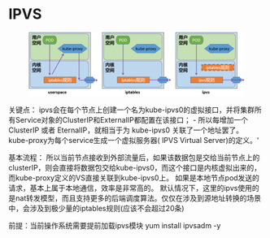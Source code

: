 # IPVS

<figure><img src="../../../../../.gitbook/assets/image (2) (1) (1) (1) (1) (1) (1) (1) (1) (1) (1).png" alt=""><figcaption></figcaption></figure>

关键点： ipvs会在每个节点上创建一个名为kube-ipvs0的虚拟接口，并将集群所有Service对象的ClusterIP和ExternalIP都配置在该接口； - 所以每增加一个ClusterIP 或者 EternalIP，就相当于为 kube-ipvs0 关联了一个地址罢了。 kube-proxy为每个service生成一个虚拟服务器( IPVS Virtual Server)的定义。'

基本流程： 所以当前节点接收到外部流量后，如果该数据包是交给当前节点上的clusterIP，则会直接将数据包交给kube-ipvs0，而这个接口是内核虚拟出来的，而kube-proxy定义的VS直接关联到kube-ipvs0上。 如果是本地节点pod发送的请求，基本上属于本地通信，效率是非常高的。 默认情况下，这里的ipvs使用的是nat转发模型，而且支持更多的后端调度算法。仅仅在涉及到源地址转换的场景中，会涉及到极少量的iptables规则(应该不会超过20条)



前提：当前操作系统需要提前加载ipvs模块 yum install ipvsadm -y



